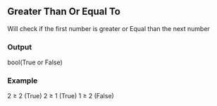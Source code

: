 ## Greater Than Or Equal To

Will check if the first number is greater or Equal than the next number
<br>

### Output
bool(True or False)
<br>

### Example

2 ≥ 2 (True) 
2 ≥ 1 (True) 
1 ≥ 2 (False)
